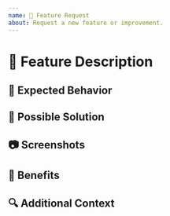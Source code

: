 ```yaml
---
name: 🙋 Feature Request
about: Request a new feature or improvement.
---
```


<!--- Please search open/closed issues before submitting a new issue to avoid duplicates -->

# 📝 Feature Description

<!--- Provide a clear and concise description of the feature you are requesting -->

## 🤔 Expected Behavior

<!--- Tell us what the feature should do -->

## 💁 Possible Solution

<!--- If you have a solution in mind, please describe it here. If not, feel free to skip this section -->

## 📷 Screenshots

<!--- Include any screenshots, design mocks, or visual aids that may help us understand the requested feature -->

## 🚀 Benefits

<!--- Tell us how this feature would benefit the Polkadex Orderbook -->

## 🔍 Additional Context

<!--- Add any other context or information about the feature request here -->
